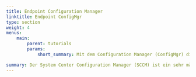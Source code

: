 ```yaml
---
title: Endpoint Configuration Manager
linktitle: Endpoint ConfigMgr
type: section
weight: 4
menus:
    main:
        parent: tutorials
        params:
            short_summary: Mit dem Configuration Manager (ConfigMgr) die Windows Umgebung verwalten.

summary: Der System Center Configuration Manager (SCCM) ist ein sehr mächtiges Tool von Microsoft zur Verwaltung von Windows-Computern. Es bietet einen Rundumschlag zur Bereitstellung und Wartung der IT. 
---
```

